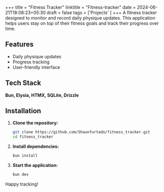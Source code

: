 +++
title = "Fitness Tracker"
linktitle = "Fitness-tracker"
date = 2024-06-21T18:08:23+05:30
draft = false
tags = ['Projects' ]
+++
A fitness tracker designed to monitor and record daily physique updates. This application helps users stay on top of their fitness goals and track their progress over time.

## Features
- Daily physique updates
- Progress tracking
- User-friendly interface

## Tech Stack
**Bun, Elysia, HTMX, SQLite, Drizzle**

## Installation

1. **Clone the repository:**
    ```bash
    git clone https://github.com/Shaunfurtado/fitness_tracker.git
    cd fitness_tracker
    ```

2. **Install dependencies:**
    ```bash
    bun install
    ```

3. **Start the application:**
    ```bash
    bun dev
    ```


Happy tracking!
